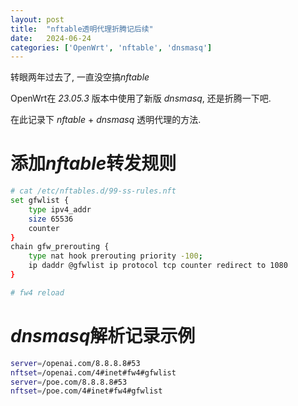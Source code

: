 ```yaml
---
layout: post
title:  "nftable透明代理折腾记后续"
date:   2024-06-24
categories: ['OpenWrt', 'nftable', 'dnsmasq']
---
```


转眼两年过去了, 一直没空搞*nftable*

OpenWrt在 *23.05.3* 版本中使用了新版 *dnsmasq*, 还是折腾一下吧.

在此记录下 *nftable* + *dnsmasq* 透明代理的方法.

# 添加*nftable*转发规则
```bash
# cat /etc/nftables.d/99-ss-rules.nft
set gfwlist {
    type ipv4_addr
    size 65536
    counter
}
chain gfw_prerouting {
    type nat hook prerouting priority -100;
    ip daddr @gfwlist ip protocol tcp counter redirect to 1080
}

# fw4 reload
```

# *dnsmasq*解析记录示例
```bash
server=/openai.com/8.8.8.8#53
nftset=/openai.com/4#inet#fw4#gfwlist
server=/poe.com/8.8.8.8#53
nftset=/poe.com/4#inet#fw4#gfwlist
```
